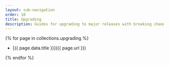 ```yaml
---
layout: sub-navigation
order: 10
title: Upgrading
description: Guides for upgrading to major releases with breaking changes
---
```


{% for page in collections.upgrading %}

- [{{ page.data.title }}]({{ page.url }})

{% endfor %}

